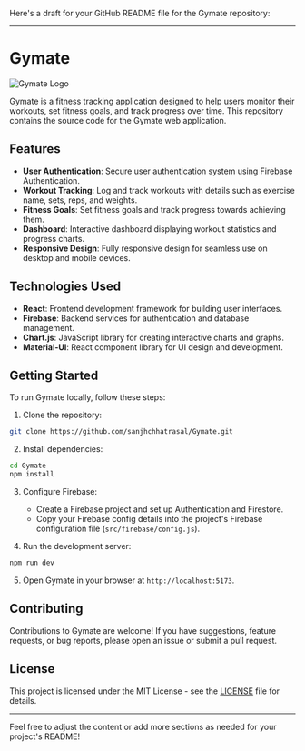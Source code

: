 Here's a draft for your GitHub README file for the Gymate repository:

---

# Gymate

![Gymate Logo](https://github.com/sanjhchhatrasal/Gymate/blob/main/src/assets/images/logo.png)

Gymate is a fitness tracking application designed to help users monitor their workouts, set fitness goals, and track progress over time. This repository contains the source code for the Gymate web application.

## Features

- **User Authentication**: Secure user authentication system using Firebase Authentication.
- **Workout Tracking**: Log and track workouts with details such as exercise name, sets, reps, and weights.
- **Fitness Goals**: Set fitness goals and track progress towards achieving them.
- **Dashboard**: Interactive dashboard displaying workout statistics and progress charts.
- **Responsive Design**: Fully responsive design for seamless use on desktop and mobile devices.

## Technologies Used

- **React**: Frontend development framework for building user interfaces.
- **Firebase**: Backend services for authentication and database management.
- **Chart.js**: JavaScript library for creating interactive charts and graphs.
- **Material-UI**: React component library for UI design and development.

## Getting Started

To run Gymate locally, follow these steps:

1. Clone the repository:

```bash
git clone https://github.com/sanjhchhatrasal/Gymate.git
```

2. Install dependencies:

```bash
cd Gymate
npm install
```

3. Configure Firebase:
   - Create a Firebase project and set up Authentication and Firestore.
   - Copy your Firebase config details into the project's Firebase configuration file (`src/firebase/config.js`).

4. Run the development server:

```bash
npm run dev
```

5. Open Gymate in your browser at `http://localhost:5173`.

## Contributing

Contributions to Gymate are welcome! If you have suggestions, feature requests, or bug reports, please open an issue or submit a pull request.

## License

This project is licensed under the MIT License - see the [LICENSE](https://github.com/sanjhchhatrasal/Gymate/blob/main/LICENSE) file for details.

---

Feel free to adjust the content or add more sections as needed for your project's README!
